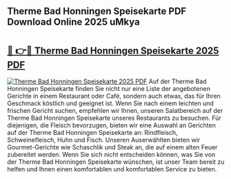 ## Therme Bad Honningen Speisekarte PDF Download Online 2025 uMkya

# <h2><a href="http://gc703u.nevu.top/?p=Therme+Bad+Honningen+Speisekarte">🔗 👉🔴 Therme Bad Honningen Speisekarte 2025 PDF</a></h2>

[![Therme Bad Honningen Speisekarte 2025 PDF](https://i.imgur.com/dBaPXMq.png)](http://gc703u.nevu.top/?p=Therme+Bad+Honningen+Speisekarte)
Auf der Therme Bad Honningen Speisekarte finden Sie nicht nur eine Liste der angebotenen Gerichte in einem Restaurant oder Café, sondern auch etwas, das für Ihren Geschmack köstlich und geeignet ist. Wenn Sie nach einem leichten und frischen Gericht suchen, empfehlen wir Ihnen, unseren Salatbereich auf der Therme Bad Honningen Speisekarte unseres Restaurants zu besuchen. Für diejenigen, die Fleisch bevorzugen, bieten wir eine Auswahl an Gerichten auf der Therme Bad Honningen Speisekarte an: Rindfleisch, Schweinefleisch, Huhn und Fisch. Unseren Auserwählten bieten wir Gourmet-Gerichte wie Schaschlik und Steak an, die auf einem alten Feuer zubereitet werden. Wenn Sie sich nicht entscheiden können, was Sie von der Therme Bad Honningen Speisekarte wünschen, ist unser Team bereit zu helfen und Ihnen einen komfortablen und komfortablen Service zu bieten.
